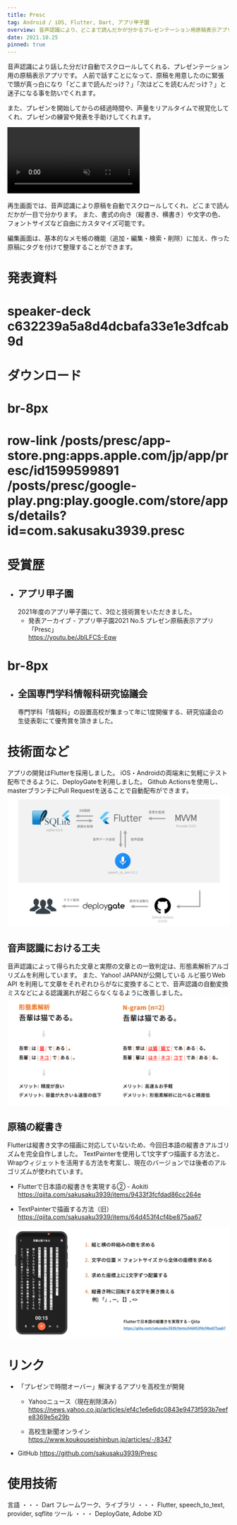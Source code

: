 ```yaml
---
title: Presc
tag: Android / iOS, Flutter, Dart, アプリ甲子園
overview: 音声認識により、どこまで読んだかが分かるプレゼンテーション用原稿表示アプリ
date: 2021.10.25
pinned: true
---
```


音声認識により話した分だけ自動でスクロールしてくれる、プレゼンテーション用の原稿表示アプリです。
人前で話すことになって、原稿を用意したのに緊張で頭が真っ白になり「どこまで読んだっけ？」「次はどこを読むんだっけ？」と迷子になる事を防いでくれます。

また、プレゼンを開始してからの経過時間や、声量をリアルタイムで視覚化してくれ、プレゼンの練習や発表を手助けしてくれます。

<video src="/posts/presc/app-video.mp4" controls autoplay muted></video>

再生画面では、音声認識により原稿を自動でスクロールしてくれ、どこまで読んだかが一目で分かります。 また、書式の向き（縦書き、横書き）や文字の色、フォントサイズなど自由にカスタマイズ可能です。

編集画面は、基本的なメモ帳の機能（追加・編集・検索・削除）に加え、作った原稿にタグを付けて整理することができます。


# 発表資料
# speaker-deck c632239a5a8d4dcbafa33e1e3dfcab9d


# ダウンロード
# br-8px
# row-link /posts/presc/app-store.png:apps.apple.com/jp/app/presc/id1599599891 /posts/presc/google-play.png:play.google.com/store/apps/details?id=com.sakusaku3939.presc


# 受賞歴
- ## アプリ甲子園
  2021年度のアプリ甲子園にて、3位と技術賞をいただきました。
  - 発表アーカイブ - アプリ甲子園2021 No.5 プレゼン原稿表示アプリ「Presc」  
    https://youtu.be/JblLFCS-Eqw

# br-8px

- ## 全国専門学科情報科研究協議会
  専門学科「情報科」の設置高校が集まって年に1度開催する、研究協議会の生徒表彰にて優秀賞を頂きました。


# 技術面など
アプリの開発はFlutterを採用しました。
iOS・Androidの両端末に気軽にテスト配布できるように、DeployGateを利用しました。 Github Actionsを使用し、masterブランチにPull Requestを送ることで自動配布ができます。
![](/public/posts/presc/architecture-slide.png)

## 音声認識における工夫
音声認識によって得られた文章と実際の文章との一致判定は、形態素解析アルゴリズムを利用しています。
また、Yahoo! JAPANが公開している ルビ振りWeb API を利用して文章をそれぞれひらがなに変換することで、音声認識の自動変換ミスなどによる認識漏れが起こらなくなるように改善しました。
![](/public/posts/presc/separate-slide.png)

## 原稿の縦書き
Flutterは縦書き文字の描画に対応していないため、今回日本語の縦書きアルゴリズムを完全自作しました。
TextPainterを使用して1文字ずつ描画する方法と、Wrapウィジェットを活用する方法を考案し、現在のバージョンでは後者のアルゴリズムが使われています。

- Flutterで日本語の縦書きを実現する② - Aokiti
  https://qiita.com/sakusaku3939/items/9433f3fcfdad86cc264e

- TextPainterで描画する方法（旧）
  https://qiita.com/sakusaku3939/items/64d453f4cf4be875aa67

![](/public/posts/presc/vertical-slide.png)


# リンク
- 「プレゼンで時間オーバー」解決するアプリを高校生が開発
  - Yahooニュース（現在削除済み）
    https://news.yahoo.co.jp/articles/ef4c1e6e6dc0843e9473f593b7eefe8369e5e29b

  - 高校生新聞オンライン
    https://www.koukouseishinbun.jp/articles/-/8347

- GitHub
  https://github.com/sakusaku3939/Presc


# 使用技術
言語 ・・・ Dart
フレームワーク、ライブラリ ・・・ Flutter, speech_to_text, provider, sqflite
ツール ・・・ DeployGate, Adobe XD